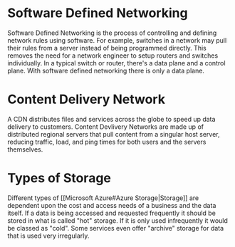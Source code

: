 # Software Defined Networking
Software Defined Networking is the process of controlling and defining network rules using software. For example, switches in a network may pull their rules from a server instead of being programmed directly. This removes the need for a network engineer to setup routers and switches individually. In a typical switch or router, there's a data plane and a control plane. With software defined networking there is only a data plane.

# Content Delivery Network
A CDN distributes files and services across the globe to speed up data delivery to customers. Content Devlivery Networks are made up of distributed regional servers that pull content from a singular host server, reducing traffic, load, and ping times for both users and the servers themselves.

# Types of Storage
Different types of [[Microsoft Azure#Azure Storage|Storage]] are dependent upon the cost and access needs of a business and the data itself. If a data is being accessed and requested frequently it should be stored in what is called "hot" storage. If it is only used infrequently it would be classed as "cold". Some services even offer "archive" storage for data that is used very irregularly.